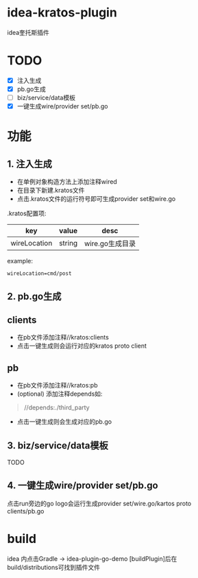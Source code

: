 <!-- Plugin description -->
# idea-kratos-plugin

idea奎托斯插件

# TODO

- [x] 注入生成
- [x] pb.go生成
- [ ] biz/service/data模板
- [x] 一键生成wire/provider set/pb.go

# 功能

## 1. 注入生成

* 在单例对象构造方法上添加注释wired
* 在目录下新建.kratos文件
* 点击.kratos文件的运行符号即可生成provider set和wire.go

.kratos配置项:  

| key          | value | desc |
|--------------| ---- | ---- |
| wireLocation | string | wire.go生成目录 |

example:
```properties
wireLocation=cmd/post
```

## 2. pb.go生成

## clients
* 在pb文件添加注释//kratos:clients
* 点击一键生成则会运行对应的kratos proto client

## pb
* 在pb文件添加注释//kratos:pb
* (optional) 添加注释depends如:
> //depends:./third_party
* 点击一键生成则会生成对应的pb.go

## 3. biz/service/data模板

TODO

## 4. 一键生成wire/provider set/pb.go

点击run旁边的go logo会运行生成provider set/wire.go/kartos proto clients/pb.go

# build
idea 内点击Gradle  -> idea-plugin-go-demo [buildPlugin]后在build/distributions可找到插件文件


<!-- Plugin description end -->